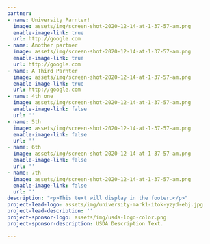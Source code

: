 ```yaml
---
partner:
- name: University Parnter!
  image: assets/img/screen-shot-2020-12-14-at-1-37-57-am.png
  enable-image-link: true
  url: http://google.com
- name: Another partner
  image: assets/img/screen-shot-2020-12-14-at-1-37-57-am.png
  enable-image-link: true
  url: http://google.com
- name: A Third Parnter
  image: assets/img/screen-shot-2020-12-14-at-1-37-57-am.png
  enable-image-link: true
  url: http://google.com
- name: 4th one
  image: assets/img/screen-shot-2020-12-14-at-1-37-57-am.png
  enable-image-link: false
  url: ''
- name: 5th
  image: assets/img/screen-shot-2020-12-14-at-1-37-57-am.png
  enable-image-link: false
  url: ''
- name: 6th
  image: assets/img/screen-shot-2020-12-14-at-1-37-57-am.png
  enable-image-link: false
  url: ''
- name: 7th
  image: assets/img/screen-shot-2020-12-14-at-1-37-57-am.png
  enable-image-link: false
  url: ''
description: "<p>This text will display in the footer.</p>"
project-lead-logo: assets/img/university-mark1-itok-yzyd-ebj.jpg
project-lead-description: ''
project-sponsor-logo: assets/img/usda-logo-color.png
project-sponsor-description: USDA Description Text.

---
```

